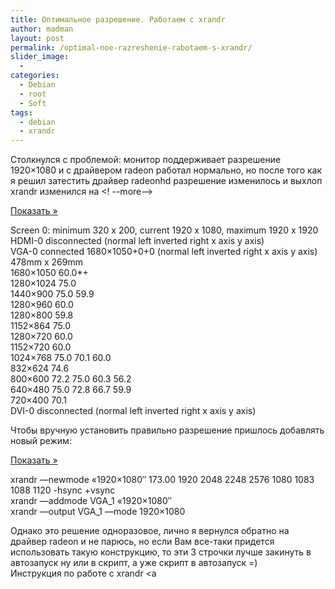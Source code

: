 ```yaml
---
title: Оптимальное разрешение. Работаем с xrandr
author: madman
layout: post
permalink: /optimal-noe-razreshenie-rabotaem-s-xrandr/
slider_image:
  - 
categories:
  - Debian
  - root
  - Soft
tags:
  - debian
  - xrandr
---
```

Столкнулся с проблемой: монитор поддерживает разрешение 1920&#215;1080 и с драйвером radeon работал нормально, но после того как я решил затестить драйвер radeonhd разрешение изменилось и выхлоп xrandr изменился на <! --more-->

<a class='spoiler-tgl' href='https://doam.ru/optimal-noe-razreshenie-rabotaem-s-xrandr/#SID413_1_tgl' id='SID413_1_tgl' rev='blind||Показать »||Скрыть «||300'>Показать »</a>

<div id='SID413_1' class='spoiler-body'>
  <p>
    Screen 0: minimum 320 x 200, current 1920 x 1080, maximum 1920 x 1920<br /> HDMI-0 disconnected (normal left inverted right x axis y axis)<br /> VGA-0 connected 1680&#215;1050+0+0 (normal left inverted right x axis y axis) 478mm x 269mm<br /> 1680&#215;1050 60.0*+<br /> 1280&#215;1024 75.0<br /> 1440&#215;900 75.0 59.9<br /> 1280&#215;960 60.0<br /> 1280&#215;800 59.8<br /> 1152&#215;864 75.0<br /> 1280&#215;720 60.0<br /> 1152&#215;720 60.0<br /> 1024&#215;768 75.0 70.1 60.0<br /> 832&#215;624 74.6<br /> 800&#215;600 72.2 75.0 60.3 56.2<br /> 640&#215;480 75.0 72.8 66.7 59.9<br /> 720&#215;400 70.1<br /> DVI-0 disconnected (normal left inverted right x axis y axis)
  </p>
</div>

Чтобы вручную установить правильно разрешение пришлось добавлять новый режим:

<a class='spoiler-tgl' href='https://doam.ru/optimal-noe-razreshenie-rabotaem-s-xrandr/#SID413_2_tgl' id='SID413_2_tgl' rev='blind||Показать »||Скрыть «||300'>Показать »</a>

<div id='SID413_2' class='spoiler-body'>
  <p>
    xrandr &#8212;newmode &#171;1920&#215;1080&#8243; 173.00 1920 2048 2248 2576 1080 1083 1088 1120 -hsync +vsync<br /> xrandr &#8212;addmode VGA_1 &#171;1920&#215;1080&#8243;<br /> xrandr &#8212;output VGA_1 &#8212;mode 1920&#215;1080
  </p>
</div>

Однако это решение одноразовое, лично я вернулся обратно на драйвер radeon и не парюсь, но если Вам все-таки придется использовать такую конструкцию, то эти 3 строчки лучше закинуть в автозапуск ну или в скрипт, а уже скрипт в автозапуск =)  
Инструкция по работе с xrandr <a